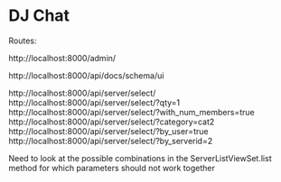 # DJ Chat

Routes:

http://localhost:8000/admin/

http://localhost:8000/api/docs/schema/ui

http://localhost:8000/api/server/select/
http://localhost:8000/api/server/select/?qty=1
http://localhost:8000/api/server/select/?with_num_members=true
http://localhost:8000/api/server/select/?category=cat2
http://localhost:8000/api/server/select/?by_user=true
http://localhost:8000/api/server/select/?by_serverid=2

Need to look at the possible combinations in the ServerListViewSet.list method for which parameters should not work together

